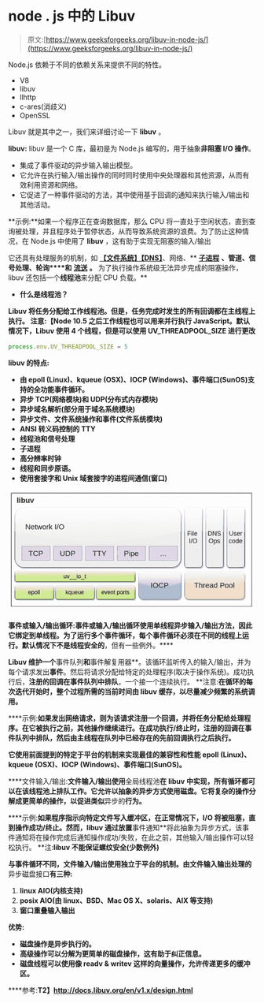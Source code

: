 # node . js 中的 Libuv

> 原文:[https://www.geeksforgeeks.org/libuv-in-node-js/](https://www.geeksforgeeks.org/libuv-in-node-js/)

Node.js 依赖于不同的依赖关系来提供不同的特性。

*   V8
*   libuv
*   llhttp
*   c-ares(消歧义)
*   OpenSSL

Libuv 就是其中之一，我们来详细讨论一下 **libuv** 。

**libuv:** libuv 是一个 C 库，最初是为 Node.js 编写的，用于抽象**非阻塞 I/O 操作**。

*   集成了事件驱动的异步输入输出模型。
*   它允许在执行输入/输出操作的同时同时使用中央处理器和其他资源，从而有效利用资源和网络。
*   它促进了一种事件驱动的方法，其中使用基于回调的通知来执行输入/输出和其他活动。

**示例:**如果一个程序正在查询数据库，那么 CPU 将一直处于空闲状态，直到查询被处理，并且程序处于暂停状态，从而导致系统资源的浪费。为了防止这种情况，在 Node.js 中使用了 **libuv** ，这有助于实现无阻塞的输入/输出

它还具有处理服务的机制，如 [**【文件系统】**](https://www.geeksforgeeks.org/node-js-file-system/)**[**【DNS】**](https://www.geeksforgeeks.org/nodejs-dns/)**、网络、** [**子进程**](https://www.geeksforgeeks.org/node-js-child-process/) **、管道、信号处理、轮询****和** [**流送**](https://www.geeksforgeeks.org/node-js-streams/) **。**
为了执行操作系统级无法异步完成的阻塞操作，libuv 还包括一个**线程池**来分配 CPU 负载。**

*   ****什么是线程池？**** 

**Libuv 将任务分配给工作线程池。但是，任务完成时发生的所有回调都在主线程上执行。
**注意:【Node 10.5 之后工作线程也可以用来并行执行 JavaScript。默认情况下，Libuv 使用 4 个线程，但是可以使用 **UV_THREADPOOL_SIZE** 进行更改****

```js
process.env.UV_THREADPOOL_SIZE = 5
```

****libuv 的特点:****

*   **由 epoll (Linux)、kqueue (OSX)、IOCP (Windows)、事件端口(SunOS)支持的全功能事件循环。**
*   **异步 TCP(网络模块)和 UDP(分布式内存模块)**
*   **异步域名解析(部分用于域名系统模块)**
*   **异步文件、文件系统操作和事件(文件系统模块)**
*   **ANSI 转义码控制的 TTY**
*   **线程池和信号处理**
*   **子进程**
*   **高分辨率时钟**
*   **线程和同步原语。**
*   **使用套接字和 Unix 域套接字的进程间通信(窗口)** 

**![](img/3e587c1b6fe11b247b63998354e33615.png)**

****事件或输入/输出循环:**事件或输入/输出循环使用**单线程异步输入/输出方法**，因此它绑定到单线程。为了运行多个事件循环，**每个事件循环**必须在不同的线程**上运行。默认情况下**不是线程安全的**，但有一些例外。****

**Libuv 维护一个**事件队列**和**事件解复用器**。该循环监听传入的输入/输出，并为每个请求发出**事件**。然后将请求分配给特定的处理程序(取决于操作系统)。成功执行后，**注册的回调在事件队列中排队**，一个接一个连续执行。
**注意:**在循环的每次迭代开始时，整个过程所需的当前时间由 libuv 缓存，以尽量减少频繁的系统调用。**

****示例:**如果发出网络请求，则为该请求注册一个回调，并将任务分配给处理程序。在它被执行之前，其他操作继续进行。在成功执行/终止时，注册的回调在事件队列中排队，然后由主线程在队列中已经存在的先前回调执行之后执行。**

**它使用前面提到的特定于平台的机制来实现最佳的兼容性和性能 **epoll (Linux)、kqueue (OSX)、IOCP (Windows)、事件端口(SunOS)。****

****文件输入/输出:**文件输入/输出使用**全局线程池**在 libuv 中实现，所有循环都可以在该线程池上排队工作。它允许以抽象的异步方式使用磁盘。它将复杂的操作分解成更简单的操作，以促进类似**异步的**行为。**

****示例:**如果程序指示向特定文件写入缓冲区，在正常情况下，I/O 将被阻塞，直到操作成功/终止。然而，libuv 通过放置**事件通知**将此抽象为异步方式，该事件通知将在操作完成后通知操作成功/失败，在此之前，其他输入/输出操作可以轻松执行。
**注:**libuv 不能保证螺纹安全(少数例外)**

**与事件循环不同，文件输入/输出使用独立于平台的机制。由文件输入输出处理的**异步磁盘接口**有三种:**

1.  **linux AIO(内核支持)**
2.  **posix AIO(由 linux、BSD、Mac OS X、solaris、AIX 等支持)**
3.  **窗口重叠输入输出**

****优势:****

*   **磁盘操作是异步执行的。**
*   **高级操作可以分解为更简单的磁盘操作，这有助于纠正信息。**
*   **磁盘线程可以使用像 readv & writev 这样的向量操作，允许传递更多的缓冲区。**

****参考:**T2】http://docs.libuv.org/en/v1.x/design.html**